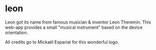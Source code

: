 # leon

Leon got its name from famous musician & inventor Leon Theremin. This web-app
provides a small "musical instrument" based on the device orientation.

All credits go to Mickaël Espariat for this wonderful logo.

